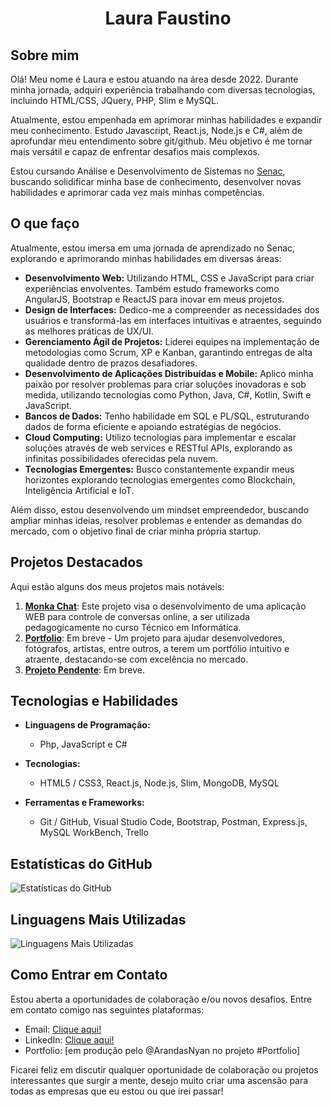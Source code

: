 <h1 align="center">Laura Faustino</h1>

## Sobre mim

Olá! Meu nome é Laura e estou atuando na área desde 2022. Durante minha jornada, adquiri experiência trabalhando com diversas tecnologias, incluindo HTML/CSS, JQuery, PHP, Slim e MySQL.

Atualmente, estou empenhada em aprimorar minhas habilidades e expandir meu conhecimento. Estudo Javascript, React.js, Node.js e C#, além de aprofundar meu entendimento sobre git/github. Meu objetivo é me tornar mais versátil e capaz de enfrentar desafios mais complexos.

Estou cursando Análise e Desenvolvimento de Sistemas no [Senac](https://www.sp.senac.br), buscando solidificar minha base de conhecimento, desenvolver novas habilidades e aprimorar cada vez mais minhas competências.

## O que faço

Atualmente, estou imersa em uma jornada de aprendizado no Senac, explorando e aprimorando minhas habilidades em diversas áreas:

- **Desenvolvimento Web:** Utilizando HTML, CSS e JavaScript para criar experiências envolventes. Também estudo frameworks como AngularJS, Bootstrap e ReactJS para inovar em meus projetos.
- **Design de Interfaces:** Dedico-me a compreender as necessidades dos usuários e transformá-las em interfaces intuitivas e atraentes, seguindo as melhores práticas de UX/UI.
- **Gerenciamento Ágil de Projetos:** Liderei equipes na implementação de metodologias como Scrum, XP e Kanban, garantindo entregas de alta qualidade dentro de prazos desafiadores.
- **Desenvolvimento de Aplicações Distribuídas e Mobile:** Aplico minha paixão por resolver problemas para criar soluções inovadoras e sob medida, utilizando tecnologias como Python, Java, C#, Kotlin, Swift e JavaScript.
- **Bancos de Dados:** Tenho habilidade em SQL e PL/SQL, estruturando dados de forma eficiente e apoiando estratégias de negócios.
- **Cloud Computing:** Utilizo tecnologias para implementar e escalar soluções através de web services e RESTful APIs, explorando as infinitas possibilidades oferecidas pela nuvem.
- **Tecnologias Emergentes:** Busco constantemente expandir meus horizontes explorando tecnologias emergentes como Blockchain, Inteligência Artificial e IoT.

Além disso, estou desenvolvendo um mindset empreendedor, buscando ampliar minhas ideias, resolver problemas e entender as demandas do mercado, com o objetivo final de criar minha própria startup.

## Projetos Destacados

Aqui estão alguns dos meus projetos mais notáveis:

1. **[Monka Chat](https://github.com/LauraFaustino/monkchat)**: Este projeto visa o desenvolvimento de uma aplicação WEB para controle de conversas online, a ser utilizada pedagogicamente no curso Técnico em Informática.
2. **[Portfolio](#)**: Em breve - Um projeto para ajudar desenvolvedores, fotógrafos, artistas, entre outros, a terem um portfólio intuitivo e atraente, destacando-se com excelência no mercado.
3. **[Projeto Pendente](#)**: Em breve.

## Tecnologias e Habilidades

- **Linguagens de Programação:**
  - Php, JavaScript e C#

- **Tecnologias:**
  - HTML5 / CSS3, React.js, Node.js, Slim, MongoDB, MySQL

- **Ferramentas e Frameworks:**
  - Git / GitHub, Visual Studio Code, Bootstrap, Postman, Express.js, MySQL WorkBench, Trello

## Estatísticas do GitHub

![Estatísticas do GitHub](https://github-readme-stats.vercel.app/api?username=LauraFaustino&show_icons=true)

## Linguagens Mais Utilizadas

![Linguagens Mais Utilizadas](https://github-readme-stats.vercel.app/api/top-langs/?username=LauraFaustino&layout=compact)

## Como Entrar em Contato

Estou aberta a oportunidades de colaboração e/ou novos desafios. Entre em contato comigo nas seguintes plataformas:

- Email: [Clique aqui!](laura.r.faustino@gmail.com)
- LinkedIn: [Clique aqui!](https://www.linkedin.com/in/lah-faustino/)
- Portfolio: [em produção pelo @ArandasNyan no projeto #Portfolio]

Ficarei feliz em discutir qualquer oportunidade de colaboração ou projetos interessantes que surgir a mente, desejo muito criar uma ascensão para todas as empresas que eu estou ou que irei passar!
